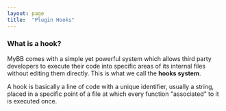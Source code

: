 ```yaml
---
layout: page
title:  "Plugin Hooks"
---
```


### What is a hook?
MyBB comes with a simple yet powerful system which allows third party developers to execute their code into specific areas of its internal files without editing them directly. This is what we call the **hooks system**.

A hook is basically a line of code with a unique identifier, usually a string, placed in a specific point of a file at which every function "associated" to it is executed once.

